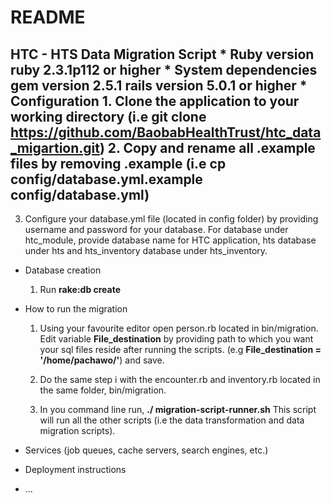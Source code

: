 # README
## HTC - HTS Data Migration Script * Ruby version ruby 2.3.1p112 or higher * System dependencies gem version 2.5.1 rails version 5.0.1 or higher * Configuration 1. Clone the application to your working directory (i.e git clone https://github.com/BaobabHealthTrust/htc_data_migartion.git) 2. Copy and rename all .example files by removing .example (i.e cp config/database.yml.example config/database.yml)

  3. Configure your database.yml file (located in config folder) by
      providing username and password for your database. For database under htc_module, 
      provide database name for HTC application, hts database under hts and hts_inventory
      database under hts_inventory.

* Database creation

  1. Run **rake:db create**

* How to run the migration

  1. Using your favourite editor open  person.rb located in bin/migration.
      Edit variable **File_destination** by providing path to which you want your
      sql files reside after running the scripts. (e.g **File_destination = '/home/pachawo/'**)
      and save.

  2. Do the same step i with the encounter.rb and inventory.rb located in the same folder, bin/migration.

  3. In you command line run, **./ migration-script-runner.sh** This script will run all the other scripts
     (i.e the data transformation and data migration scripts).


* Services (job queues, cache servers, search engines, etc.)

* Deployment instructions

* ...
